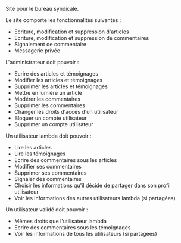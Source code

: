 Site pour le bureau syndicale.

Le site comporte les fonctionnalités suivantes :

- Ecriture, modification et suppression d'articles
- Ecriture, modification et suppression de commentaires
- Signalement de commentaire
- Messagerie privée

L'administrateur doit pouvoir :

- Ecrire des articles et témoignages
- Modifier les articles et témoignages
- Supprimer les articles et témoignages
- Mettre en lumière un article
- Modérer les commentaires
- Supprimer les commentaires
- Changer les droits d'accès d'un utilisateur
- Bloquer un compte utilisateur
- Supprimer un compte utilisateur

Un utilisateur lambda doit pouvoir :

- Lire les articles
- Lire les témoignages
- Ecrire des commentaires sous les articles
- Modifier ses commentaires
- Supprimer ses commentaires
- Signaler des commentaires
- Choisir les informations qu'il décide de partager dans son profil utilisateur
- Voir les informations des autres utilisateurs lambda (si partagées)

Un utilisateur validé doit pouvoir :

- Mêmes droits que l'utilisateur lambda
- Ecrire des commentaires sous les témoignages
- Voir les informations de tous les utilisateurs (si partagées)